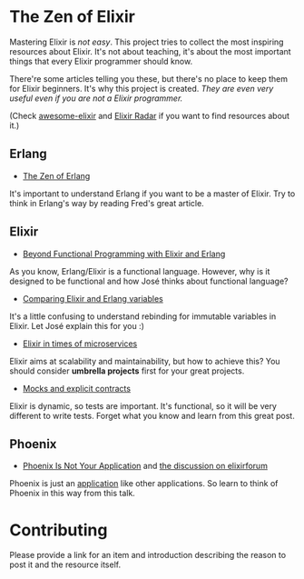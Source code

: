 # The Zen of Elixir

Mastering Elixir is *not easy*. This project tries to collect the most inspiring
resources about Elixir. It's not about teaching, it's about the most important
things that every Elixir programmer should know.

There're some articles telling you these, but there's no place to keep them for
Elixir beginners. It's why this project is created. *They are even very useful
even if you are not a Elixir programmer.*

(Check [awesome-elixir](https://github.com/h4cc/awesome-elixir#resources)
and [Elixir Radar](http://plataformatec.com.br/elixir-radar/) if you want to
find resources about it.)

## Erlang

* [The Zen of Erlang](http://ferd.ca/the-zen-of-erlang.html)

It's important to understand Erlang if you want to be a master of Elixir.
Try to think in Erlang's way by reading Fred's great article.

## Elixir

* [Beyond Functional Programming with Elixir and Erlang](http://blog.plataformatec.com.br/2016/05/beyond-functional-programming-with-elixir-and-erlang/)

As you know, Erlang/Elixir is a functional language. However, why is it designed
to be functional and how José thinks about functional language?

* [Comparing Elixir and Erlang variables](http://blog.plataformatec.com.br/2016/01/comparing-elixir-and-erlang-variables/)

It's a little confusing to understand rebinding for immutable variables in Elixir.
Let José explain this for you :)

* [Elixir in times of microservices](http://blog.plataformatec.com.br/2015/06/elixir-in-times-of-microservices/)

Elixir aims at scalability and maintainability, but how to achieve this?
You should consider **umbrella projects** first for your great projects.

* [Mocks and explicit contracts](http://blog.plataformatec.com.br/2015/10/mocks-and-explicit-contracts/)

Elixir is dynamic, so tests are important. It's functional, so it will be very
different to write tests. Forget what you know and learn from this great post.

## Phoenix

* [Phoenix Is Not Your Application](http://www.elixirconf.eu/elixirconf2016/lance-halvorsen)
and [the discussion on elixirforum](https://elixirforum.com/t/phoenix-is-not-your-application-questions/735)

Phoenix is just an [application](http://elixir-lang.org/docs/stable/elixir/Application.html)
like other applications. So learn to think of Phoenix in this way from this talk.

# Contributing

Please provide a link for an item and introduction describing the reason to
post it and the resource itself.
